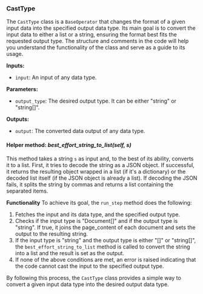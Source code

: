 ### **CastType**

The `CastType` class is a `BaseOperator` that changes the format of a given input data into the specified output data type. Its main goal is to convert the input data to either a list or a string, ensuring the format best fits the requested output type. The structure and comments in the code will help you understand the functionality of the class and serve as a guide to its usage.

**Inputs:**

- `input`: An input of any data type.

**Parameters:**

- `output_type`: The desired output type. It can be either "string" or "string[]".

**Outputs:**

- `output`: The converted data output of any data type.

#### Helper method: *best_effort_string_to_list(self, s)*

This method takes a string `s` as input and, to the best of its ability, converts it to a list. First, it tries to decode the string as a JSON object. If successful, it returns the resulting object wrapped in a list (if it's a dictionary) or the decoded list itself (if the JSON object is already a list). If decoding the JSON fails, it splits the string by commas and returns a list containing the separated items.

**Functionality**
To achieve its goal, the `run_step` method does the following:

1. Fetches the input and its data type, and the specified output type.
2. Checks if the input type is "Document[]" and if the output type is "string". If true, it joins the page_content of each document and sets the output to the resulting string.
3. If the input type is "string" and the output type is either "[]" or "string[]", the `best_effort_string_to_list` method is called to convert the string into a list and the result is set as the output.
4. If none of the above conditions are met, an error is raised indicating that the code cannot cast the input to the specified output type.

By following this process, the `CastType` class provides a simple way to convert a given input data type into the desired output data type.